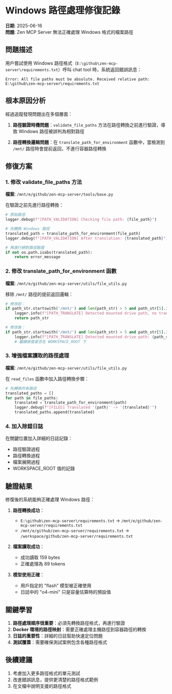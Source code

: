 # Windows 路徑處理修復記錄

**日期**: 2025-06-16  
**問題**: Zen MCP Server 無法正確處理 Windows 格式的檔案路徑

## 問題描述

用戶嘗試使用 Windows 路徑格式（`E:\github\zen-mcp-server\requirements.txt`）呼叫 chat tool 時，系統返回錯誤訊息：
```
Error: All file paths must be absolute. Received relative path: E:\github\zen-mcp-server\requirements.txt
```

## 根本原因分析

經過追蹤發現問題出在多個層面：

1. **路徑驗證時機問題**：`validate_file_paths` 方法在路徑轉換之前進行驗證，導致 Windows 路徑被誤判為相對路徑

2. **路徑轉換邏輯問題**：在 `translate_path_for_environment` 函數中，當檢測到 `/mnt/` 路徑時會提前返回，不進行容器路徑轉換

## 修復方案

### 1. 修改 validate_file_paths 方法
**檔案**: `/mnt/e/github/zen-mcp-server/tools/base.py`

在驗證之前先進行路徑轉換：
```python
# 原始路徑
logger.debug(f"[PATH_VALIDATION] Checking file path: {file_path}")

# 先轉換 Windows 路徑
translated_path = translate_path_for_environment(file_path)
logger.debug(f"[PATH_VALIDATION] After translation: {translated_path}")

# 再進行絕對路徑驗證
if not os.path.isabs(translated_path):
    return error_message
```

### 2. 修改 translate_path_for_environment 函數
**檔案**: `/mnt/e/github/zen-mcp-server/utils/file_utils.py`

移除 `/mnt/` 路徑的提前返回邏輯：
```python
# 修改前：
if path_str.startswith('/mnt/') and len(path_str) > 5 and path_str[5].isalpha() and path_str[5].islower():
    logger.info(f"[PATH_TRANSLATE] Detected mounted drive path, no translation needed: {path_str}")
    return path_str

# 修改後：
if path_str.startswith('/mnt/') and len(path_str) > 5 and path_str[5].isalpha() and path_str[5].islower():
    logger.info(f"[PATH_TRANSLATE] Detected mounted drive path: {path_str}")
    # 繼續檢查是否在 WORKSPACE_ROOT 下
```

### 3. 增強檔案讀取的路徑處理
**檔案**: `/mnt/e/github/zen-mcp-server/utils/file_utils.py`

在 `read_files` 函數中加入路徑轉換步驟：
```python
# 先轉換所有路徑
translated_paths = []
for path in file_paths:
    translated = translate_path_for_environment(path)
    logger.debug(f"[FILES] Translated '{path}' -> '{translated}'")
    translated_paths.append(translated)
```

### 4. 加入除錯日誌

在關鍵位置加入詳細的日誌記錄：
- 路徑驗證過程
- 路徑轉換過程
- 檔案展開過程
- WORKSPACE_ROOT 值的記錄

## 驗證結果

修復後的系統能夠正確處理 Windows 路徑：

1. **路徑轉換成功**：
   - `E:\github\zen-mcp-server\requirements.txt` → `/mnt/e/github/zen-mcp-server/requirements.txt`
   - `/mnt/e/github/zen-mcp-server/requirements.txt` → `/workspace/github/zen-mcp-server/requirements.txt`

2. **檔案讀取成功**：
   - 成功讀取 159 bytes
   - 正確處理為 89 tokens

3. **模型使用正確**：
   - 用戶指定的 "flash" 模型被正確使用
   - 日誌中的 "o4-mini" 只是容量估算時的預設值

## 關鍵學習

1. **路徑處理順序很重要**：必須先轉換路徑格式，再進行驗證
2. **Docker 環境的路徑映射**：需要正確處理主機路徑到容器路徑的轉換
3. **日誌的重要性**：詳細的日誌幫助快速定位問題
4. **測試覆蓋**：需要確保測試案例包含各種路徑格式

## 後續建議

1. 考慮加入更多路徑格式的單元測試
2. 改進錯誤訊息，提供更清楚的路徑格式範例
3. 在文檔中說明支援的路徑格式